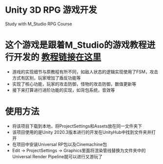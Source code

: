 # Unity 3D RPG 游戏开发
Study with M_Studio RPG Course 

# 这个游戏是跟着M_Studio的游戏教程进行开发的 [教程链接在这里](https://www.bilibili.com/video/BV1rf4y1k7vE/?spm_id_from=333.788)

* 游戏的实现细节与原教程有所不同，如敌人状态的逻辑实现使用了FSM，攻击方式有区别，玩家增加了盾反功能等
* 实现了核心功能，玩家的攻击防御，怪物的攻击防御，数值更新等
* 接下来打算进行进阶功能的实现，如背包系统，音效等

# 使用方法
* 将该项目下载到本地，将ProjectSettings和Assets放在同一文件夹下
* 该项目使用的是Unity 2020.3版本进行的开发在UnityHub中找到文件夹并打开
* 在项目中安装Universal RP包以及Cinemachine包
* Edit → ProjectSettings → Graphics里面将渲染管线替换为文件夹中的Universal Render Pipeline就可以进行又游玩了
